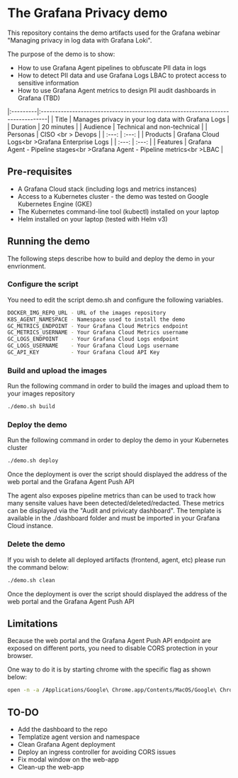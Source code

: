 # The Grafana Privacy demo
This repository contains the demo artifacts used for the Grafana webinar "Managing privacy in log data with Grafana Loki".

The purpose of the demo is to show:
- How to use Grafana Agent pipelines to obfuscate PII data in logs
- How to detect PII data and use Grafana Logs LBAC to protect access to sensitive information
- How to use Grafana Agent metrics to design PII audit dashboards in Grafana (TBD)

|:---------|:--------------------------------------------------------------------------------|
| Title    | Manages privacy in your log data with Grafana Logs                              |
| Duration | 20 minutes                                                                      |
| Audience | Technical and non-technical                                                     |
| Personas | CISO <br \> Devops                                                              |
| :---: | :---: |
| Products | Grafana Cloud Logs<br \>Grafana Enterprise Logs                                 |
| :---: | :---: |
| Features | Grafana Agent - Pipeline stages<br \>Grafana Agent - Pipeline metrics<br \>LBAC |

## Pre-requisites
- A Grafana Cloud stack (including logs and metrics instances)
- Access to a Kubernetes cluster - the demo was tested on Google Kubernetes Engine (GKE)
- The Kubernetes command-line tool (kubectl) installed on your laptop
- Helm installed on your laptop (tested with Helm v3)

## Running the demo
The following steps describe how to build and deploy the demo in your envrionment.

### Configure the script
You need to edit the script demo.sh and configure the following variables.
```sh
DOCKER_IMG_REPO_URL - URL of the images repository
K8S_AGENT_NAMESPACE - Namespace used to install the demo
GC_METRICS_ENDPOINT - Your Grafana Cloud Metrics endpoint
GC_METRICS_USERNAME - Your Grafana Cloud Metrics username
GC_LOGS_ENDPOINT    - Your Grafana Cloud Logs endpoint
GC_LOGS_USERNAME    - Your Grafana Cloud Logs username
GC_API_KEY          - Your Grafana Cloud API Key
 ```

### Build and upload the images
Run the following command in order to build the images and upload them to your images repository
```sh
./demo.sh build
 ```

### Deploy the demo
Run the following command in order to deploy the demo in your Kubernetes cluster
```sh
./demo.sh deploy
 ```

Once the deployment is over the script should displayed the address of the web portal and the Grafana Agent Push API

The agent also exposes pipeline metrics than can be used to track how many sensite values have been detected/deleted/redacted. These metrics can be displayed via the "Audit and privicaty dashboard". The template is available in the ./dashboard folder and must be imported in your Grafana Cloud instance.

### Delete the demo
If you wish to delete all deployed artifacts (frontend, agent, etc) please run the command below:
```sh
./demo.sh clean
 ```

Once the deployment is over the script should displayed the address of the web portal and the Grafana Agent Push API

## Limitations
Because the web portal and the Grafana Agent Push API endpoint are exposed on different ports, you need to disable CORS protection in your browser.

One way to do it is by starting chrome with the specific flag as shown below:

```sh
open -n -a /Applications/Google\ Chrome.app/Contents/MacOS/Google\ Chrome --args --user-data-dir="/tmp/chrome_dev_test" --disable-web-security
```

## TO-DO
- Add the dashboard to the repo
- Templatize agent version and namespace
- Clean Grafana Agent deployment
- Deploy an ingress controller for avoiding CORS issues
- Fix modal window on the web-app
- Clean-up the web-app